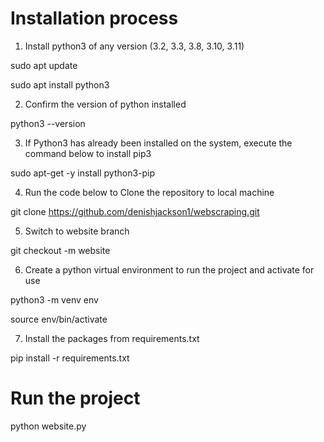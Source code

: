 # Installation process

1. Install python3 of any version (3.2, 3.3, 3.8,  3.10, 3.11)

sudo apt update

sudo apt install python3

2. Confirm the version of python installed

python3 --version

3. If Python3 has already been installed on the system, execute the command below to install pip3

sudo apt-get -y install python3-pip

4. Run the code below to Clone the repository to local machine

git clone https://github.com/denishjackson1/webscraping.git

5. Switch to website branch

git checkout -m website

6. Create a python virtual environment to run the project and activate for use

python3 -m venv env

source env/bin/activate

7. Install the packages from requirements.txt

pip install -r requirements.txt

# Run the project

python website.py